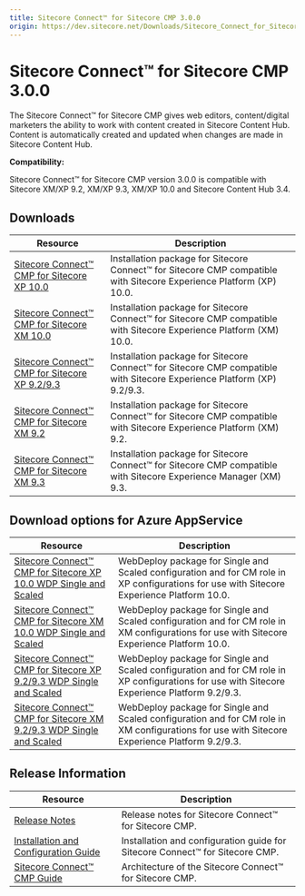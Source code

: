 ```yaml
---
title: Sitecore Connect™ for Sitecore CMP 3.0.0
origin: https://dev.sitecore.net/Downloads/Sitecore_Connect_for_Sitecore_CMP/30/Sitecore_Connect_for_Sitecore_CMP_300
---
```


# Sitecore Connect™ for Sitecore CMP 3.0.0

The Sitecore Connect™ for Sitecore CMP gives web editors, content/digital marketers the ability to work with content created in Sitecore Content Hub. Content is automatically created and updated when changes are made in Sitecore Content Hub.

**Compatibility:**

Sitecore Connect™ for Sitecore CMP version 3.0.0 is compatible with Sitecore XM/XP 9.2, XM/XP 9.3, XM/XP 10.0 and Sitecore Content Hub 3.4.

## Downloads

 | Resource | Description |
 | --- | --- |
 | [Sitecore Connect™ CMP for Sitecore XP 10.0](https://sitecoredev.azureedge.net/~/media/8443DB808C834186B40D66D58499355B.ashx?date=20200916T110356) | Installation package for Sitecore Connect™ for Sitecore CMP compatible with Sitecore Experience Platform (XP) 10.0. |
 | [Sitecore Connect™ CMP for Sitecore XM 10.0](https://sitecoredev.azureedge.net/~/media/36489D794FA5489CBBB78653F03F81A3.ashx?date=20200916T110356) | Installation package for Sitecore Connect™ for Sitecore CMP compatible with Sitecore Experience Platform (XM) 10.0. |
 | [Sitecore Connect™ CMP for Sitecore XP 9.2/9.3](https://sitecoredev.azureedge.net/~/media/FA8792A1D04C4EBF9ECE6A5CEF0D88BF.ashx?date=20200916T110356) | Installation package for Sitecore Connect™ for Sitecore CMP compatible with Sitecore Experience Platform (XP) 9.2/9.3. |
 | [Sitecore Connect™ CMP for Sitecore XM 9.2](https://sitecoredev.azureedge.net/~/media/B2B612B2F2054EE0A842BABEDD1675C8.ashx?date=20200916T110356) | Installation package for Sitecore Connect™ for Sitecore CMP compatible with Sitecore Experience Platform (XM) 9.2. |
 | [Sitecore Connect™ CMP for Sitecore XM 9.3](https://sitecoredev.azureedge.net/~/media/3998BB8DB43A4D64863F5BBB94E00E8F.ashx?date=20200916T110356) | Installation package for Sitecore Connect™ for Sitecore CMP compatible with Sitecore Experience Manager (XM) 9.3. |

## Download options for Azure AppService

 | Resource | Description |
 | --- | --- |
 | [Sitecore Connect™ CMP for Sitecore XP 10.0 WDP Single and Scaled](https://sitecoredev.azureedge.net/~/media/844CB875A630433D881F958B91812702.ashx?date=20200916T110411) | WebDeploy package for Single and Scaled configuration and for CM role in XP configurations for use with Sitecore Experience Platform 10.0. |
 | [Sitecore Connect™ CMP for Sitecore XM 10.0 WDP Single and Scaled](https://sitecoredev.azureedge.net/~/media/8FDFAE1BC618477CB3496A50271A9818.ashx?date=20200916T110411) | WebDeploy package for Single and Scaled configuration and for CM role in XM configurations for use with Sitecore Experience Platform 10.0. |
 | [Sitecore Connect™ CMP for Sitecore XP 9.2/9.3 WDP Single and Scaled](https://sitecoredev.azureedge.net/~/media/986D9BC718324B0799FA7E35A62F65AF.ashx?date=20200916T110411) | WebDeploy package for Single and Scaled configuration and for CM role in XP configurations for use with Sitecore Experience Platform 9.2/9.3. |
 | [Sitecore Connect™ CMP for Sitecore XM 9.2/9.3 WDP Single and Scaled](https://sitecoredev.azureedge.net/~/media/F43E3B66AE0543DFB92E72CC6CADC517.ashx?date=20200916T110411) | WebDeploy package for Single and Scaled configuration and for CM role in XM configurations for use with Sitecore Experience Platform 9.2/9.3. |

## Release Information

 | Resource | Description |
 | --- | --- |
 | [Release Notes](/downloads/Sitecore%20Connect%20for%20Sitecore%20CMP/30/Sitecore%20Connect%20for%20Sitecore%20CMP%20300/Release%20Notes) | Release notes for Sitecore Connect™ for Sitecore CMP. |
 | [Installation and Configuration Guide](https://sitecoredev.azureedge.net/~/media/B127D93D3E8C4E4BAAF1F6DA1FD561B5.ashx?date=20200916T112412) | Installation and configuration guide for Sitecore Connect™ for Sitecore CMP. |
 | [Sitecore Connect™ CMP Guide](https://doc.sitecore.com/developers/sitecore-cmp/30/sitecore-connect-for-sitecore-cmp/en/index-en.html) | Architecture of the Sitecore Connect™ for Sitecore CMP. |